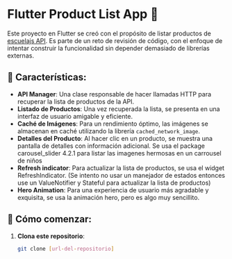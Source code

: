 # Flutter Product List App 📱

Este proyecto en Flutter se creó con el propósito de listar productos de [escuelajs API](https://api.escuelajs.co/api/v1/products). Es parte de un reto de revisión de código, con el enfoque de intentar construir la funcionalidad sin depender demasiado de librerías externas.

## 🌟 Características:

- **API Manager**: Una clase responsable de hacer llamadas HTTP para recuperar la lista de productos de la API.
- **Listado de Productos**: Una vez recuperada la lista, se presenta en una interfaz de usuario amigable y eficiente.
- **Caché de Imágenes**: Para un rendimiento óptimo, las imágenes se almacenan en caché utilizando la librería `cached_network_image`.
- **Detalles del Producto**: Al hacer clic en un producto, se muestra una pantalla de detalles con información adicional. Se usa el package carousel_slider 4.2.1 para listar las imagenes hermosas en un carrousel de niños
- **Refresh indicator**: Para actualizar la lista de productos, se usa el widget RefreshIndicator. (Se intento no usar un manejador de estados entonces use un ValueNotifier y Stateful para actualizar la lista de productos)
- **Hero Animation**: Para una experiencia de usuario más agradable y exquisita, se usa la animación hero, pero es algo muy sencillito. 
## 🚀 Cómo comenzar:

1. **Clona este repositorio**:

   ```bash
   git clone [url-del-repositorio]
